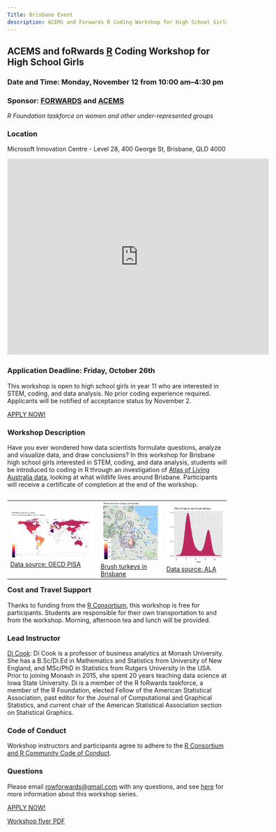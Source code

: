 ```yaml
---
Title: Brisbane Event
description: ACEMS and Forwards R Coding Workshop for High School Girls
---
```


## ACEMS and foRwards <a href="https://www.r-project.org/" target="_blank">R</a> Coding Workshop for High School Girls

### Date and Time: Monday, November 12 from 10:00 am–4:30 pm

### Sponsor: [FORWARDS](https://forwards.github.io/about/) and [ACEMS](https://acems.org.au/home)

*R Foundation taskforce on women and other under-represented groups*

### Location

Microsoft Innovation Centre - Level 28, 400 George St, Brisbane, QLD 4000

<iframe src="https://www.google.com/maps/embed?pb=!1m14!1m8!1m3!1d14160.086284120202!2d153.0208987!3d-27.4685878!3m2!1i1024!2i768!4f13.1!3m3!1m2!1s0x0%3A0x134cdb2fe1c424b0!2sMicrosoft+Innovation+Centre!5e0!3m2!1sen!2sau!4v1537569029551" width="600" height="450" frameborder="0" style="border:0" allowfullscreen></iframe>

### Application Deadline: Friday, October 26th
This workshop is open to high school girls in year 11 who are interested in STEM, coding, and data analysis. No prior coding experience required. Applicants will be notified of acceptance status by November 2.

<a href="https://www.eventbrite.com/e/brisbane-girls-r-coding-workshop-tickets-49159853445" target="_blank">APPLY NOW!</a>

### Workshop Description

Have you ever wondered how data scientists formulate questions, analyze and visualize data, and draw conclusions?  In this workshop for Brisbane high school girls interested in STEM, coding, and data analysis, students will be introduced to coding in R through an investigation of <a href="https://www.ala.org.au" target="_blank">Atlas of Living Australia data</a>, looking at what wildlife lives around Brisbane.  Participants will receive a certificate of completion at the end of the workshop.

<table CELLSPACING=10 align = "left">
  <tr>
    <td>
      <img src = "https://github.com/forwards/website_source/blob/master/content/edu/images/pisa_mathgap.png?raw=true" width="400"><br>
      <a href = "http://www.oecd.org/pisa/data/" target="_blank">Data source: OECD PISA</a>
    </td>
    <td>
      <img src = "https://github.com/forwards/website_source/blob/master/content/edu/images/brush_turkey.png?raw=true"  width="250"><br>
    <a href = "https://www.ala.org.au" target="_blank">Brush turkeys in Brisbane
    </td>
    <td>
      <img src = "https://github.com/forwards/website_source/blob/master/content/edu/images/brush_turkey_time.png?raw=true"  width="250"><br>
      <a href = "https://www.ala.org.au" target="_blank">Data source: ALA</a>
    </td>
  </tr>
</table>

### Cost and Travel Support
Thanks to funding from the <a href="https://www.r-consortium.org/" target="_blank">R Consortium</a>, this workshop is free for participants.  Students are responsible for their own transportation to and from the workshop.  Morning, afternoon tea and lunch will be provided.  

### Lead Instructor

<a href="http://www.dicook.org" target="_blank">Di Cook</a>: Di Cook is a professor of business analytics at Monash University. She has a B.Sc/Di.Ed in Mathematics and Statistics from University of New England, and MSc/PhD in Statistics from Rutgers University in the USA. Prior to joining Monash in 2015, she spent 20 years teaching data science at Iowa State University. Di is a member of the R foRwards taskforce, a member of the R Foundation, elected Fellow of the American Statistical Association, past editor for the Journal of Computational and Graphical Statistics, and current chair of the American Statistical Association section on Statistical Graphics. 

### Code of Conduct

Workshop instructors and participants agree to adhere to the <a href="https://wiki.r-consortium.org/view/R_Consortium_and_the_R_Community_Code_of_Conduct" target="_blank">R Consortium and R Community Code of Conduct</a>.

### Questions

Please email rowforwards@gmail.com with any questions, and see <a href="https://forwards.github.io/edu/" target="_blank">here</a> for more information about this workshop series.  

<a href="https://www.eventbrite.com/e/brisbane-girls-r-coding-workshop-tickets-49159853445" target="_blank">APPLY NOW!</a>

[Workshop flyer PDF](https://github.com/forwards/website_source/blob/master/content/edu/flyer%20Brisbane.pdf)

